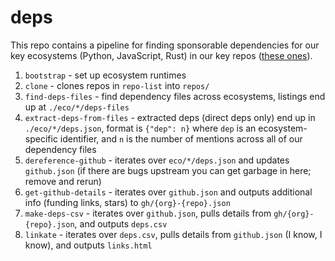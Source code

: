 # deps

This repo contains a pipeline for finding sponsorable dependencies for our key
ecosystems (Python, JavaScript, Rust) in our key repos ([these
ones](https://open.sentry.io/structure/)).

1. `bootstrap` - set up ecosystem runtimes
1. `clone` - clones repos in `repo-list` into `repos/`
1. `find-deps-files` - find dependency files across ecosystems, listings end up
   at `./eco/*/deps-files`
1. `extract-deps-from-files` - extracted deps (direct deps only) end up in
   `./eco/*/deps.json`, format is `{"dep": n}` where `dep` is an
ecosystem-specific identifier, and `n` is the number of mentions across all of
our dependency files
1. `dereference-github` - iterates over `eco/*/deps.json` and updates
   `github.json` (if there are bugs upstream you can get garbage in here;
remove and rerun)
1. `get-github-details` - iterates over `github.json` and outputs additional
   info (funding links, stars) to `gh/{org}-{repo}.json`
1. `make-deps-csv` - iterates over `github.json`, pulls details from
   `gh/{org}-{repo}.json`, and outputs `deps.csv`
1. `linkate` - iterates over `deps.csv`, pulls details from `github.json` (I
   know, I know), and outputs `links.html`
